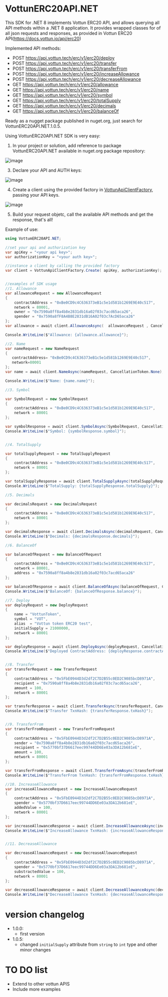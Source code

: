 # VottunERC20API.NET
This SDK for .NET 8 implements Vottun ERC20 API, and allows querying all API methods within a .NET 8 application.
It provides wrapped classes for of all json requests and responses, as provided in Vottun ERC20 API(https://docs.vottun.io/api/erc20)

Implemented API methods:
 - POST https://api.vottun.tech/erc/v1/erc20/deploy
 - POST https://api.vottun.tech/erc/v1/erc20/transfer
 - POST https://api.vottun.tech/erc/v1/erc20/transferFrom
 - POST https://api.vottun.tech/erc/v1/erc20/increaseAllowance
 - POST https://api.vottun.tech/erc/v1/erc20/decreaseAllowance
 - GET https://api.vottun.tech/erc/v1/erc20/allowance
 - GET https://api.vottun.tech/erc/v1/erc20/name
 - GET https://api.vottun.tech/erc/v1/erc20/symbol
 - GET https://api.vottun.tech/erc/v1/erc20/totalSupply
 - GET https://api.vottun.tech/erc/v1/erc20/decimals
 - GET https://api.vottun.tech/erc/v1/erc20/balanceOf

Ready as a nugget package published in nuget.org, just search for VottunERC20API.NET.1.0.5.

Using VottunERC20API.NET SDK is very easy:
1. In your project or solution, add reference to package VottunERC20API.NET available in nuget.org package repository:
   
![image](https://github.com/jzafrap/VottunERC20API.NET/assets/36307819/e9488a2a-9377-46ac-931d-d20c7e3750d9)

3.  Declare your API and AUTH keys:
   
![image](https://github.com/jzafrap/VottunERC20API.NET/assets/36307819/e51e5835-f6c0-4cfc-9e03-676817937f68)

4.  Create a client using the provided factory in [VottunApiClientFactory](https://github.com/jzafrap/VottunERC20API.NET/blob/main/VottumERC20API.NET/VottunApiClientFactory.cs), passing your API keys.

![image](https://github.com/jzafrap/VottunERC20API.NET/assets/36307819/8496b4b4-b50b-43bd-81b2-f4601f758c5f)


5.  Build your request objetc, call the available API methods and get the response, that's all!

Example of use:
   
```csharp
using VottumERC20API.NET;

//set your api and authorization key
var apiKey = "<your api key>";
var authorizationKey = "<your auth key>";

//instance a client by calling the provided factory
var client = VottunApiClientFactory.Create( apiKey, authorizationKey);


//examples of SDK usage
//1. Allowance
var allowanceRequest = new AllowanceRequest
{
    contractAddress = "0xBe0CD9c4C636373eB1c5e1d581b1269E9E40c517",
    network = 80001,
    owner = "0x7590a8ff8a4b8e2831db16a02f03c7acd65aca26",
    spender = "0x7590a8fF8A4B8E2831dB16A02f03c7AcD65aca26"
};
var allowance = await client.AllowanceAsync(  allowanceRequest , CancellationToken.None);

Console.WriteLine($"Allowance: {allowance.allowance}");

//2. Name
var nameRequest = new NameRequest
{
   contractAddress= "0xBe0CD9c4C636373eB1c5e1d581b1269E9E40c517",
   network=80001
};
var name = await client.NameAsync(nameRequest, CancellationToken.None);

Console.WriteLine($"Name: {name.name}");

//3. Symbol

var SymbolRequest = new SymbolRequest
{
    contractAddress = "0xBe0CD9c4C636373eB1c5e1d581b1269E9E40c517",
    network = 80001
};

var symbolResponse = await client.SymbolAsync(SymbolRequest, CancellationToken.None);
Console.WriteLine($"Symbol: {symbolResponse.symbol}");


//4. TotalSupply

var totalSupplyRequest = new TotalSupplyRequest
{
    contractAddress = "0xBe0CD9c4C636373eB1c5e1d581b1269E9E40c517",
    network = 80001
};

var totalSupplyResponse = await client.TotalSupplyAsync(totalSupplyRequest, CancellationToken.None);
Console.WriteLine($"TotalSupply: {totalSupplyResponse.totalSupply}");

//5. Decimals

var decimalsRequest = new DecimalsRequest
{
    contractAddress = "0xBe0CD9c4C636373eB1c5e1d581b1269E9E40c517",
    network = 80001
};

var decimalsResponse = await client.DecimalsAsync(decimalsRequest, CancellationToken.None);
Console.WriteLine($"Decimals: {decimalsResponse.decimals}");

//6. BalanceOf

var balanceOfRequest = new BalanceOfRequest
{
    contractAddress = "0xBe0CD9c4C636373eB1c5e1d581b1269E9E40c517",
    network = 80001,
    address = "0x7590a8ff8a4b8e2831db16a02f03c7acd65aca26"
};

var balanceOfResponse = await client.BalanceOfAsync(balanceOfRequest, CancellationToken.None);
Console.WriteLine($"BalanceOf: {balanceOfResponse.balance}");

//7. Deploy
var deployRequest = new DeployRequest
{
    name = "VottunToken",
    symbol = "VOT",
    alias  = "Vottun token ERC20 test",
    initialSupply = 21000000,
    network = 80001
};

var deployResponse = await client.DeployAsync(deployRequest, CancellationToken.None);
Console.WriteLine($"Deployed ContractAddress: {deployResponse.contractAddress}");


//8. Transfer
var transferRequest = new TransferRequest
{
    contractAddress = "0x5FbE0944D3d2df2C7D2B55c0ED2C9085bcD8971A",
    recipient = "0x7590a8ff8a4b8e2831db16a02f03c7acd65aca26",
    amount = 100,
    network = 80001
};

var transferResponse = await client.TransferAsync(transferRequest, CancellationToken.None);
Console.WriteLine($"Transfer TxnHash: {transferResponse.txHash}");


//9. TransferFrom
var transferFromRequest = new TransferFromRequest
{
    contractAddress = "0x5FbE0944D3d2df2C7D2B55c0ED2C9085bcD8971A",
    sender = "0x7590a8ff8a4b8e2831db16a02f03c7acd65aca26",
    recipient = "0x5770bf37D6617eec99744DD6Ee03a3DA12b681eE",
    amount = 100,
    network = 80001
};

var transferFromResponse = await client.TransferFromAsync(transferFromRequest, CancellationToken.None);
Console.WriteLine($"TransferFrom TxnHash: {transferFromResponse.txHash}");

//10. IncreaseAllowance
var increaseAllowanceRequest = new IncreaseAllowanceRequest
{
    contractAddress = "0x5FbE0944D3d2df2C7D2B55c0ED2C9085bcD8971A",
    spender = "0x5770bf37D6617eec99744DD6Ee03a3DA12b681eE",
    addedValue = 100,
    network = 80001
};

var increaseAllowanceResponse = await client.IncreaseAllowanceAsync(increaseAllowanceRequest, CancellationToken.None);
Console.WriteLine($"IncreaseAllowance TxnHash: {increaseAllowanceResponse.txHash}");


//11. DecreaseAllowance

var decreaseAllowanceRequest = new DecreaseAllowanceRequest
{
    contractAddress = "0x5FbE0944D3d2df2C7D2B55c0ED2C9085bcD8971A",
    spender = "0x5770bf37D6617eec99744DD6Ee03a3DA12b681eE",
    substractedValue = 100,
    network = 80001
};

var decreaseAllowanceResponse = await client.DecreaseAllowanceAsync(decreaseAllowanceRequest, CancellationToken.None);
Console.WriteLine($"DecreaseAllowance TxnHash: {decreaseAllowanceResponse.txHash}");
```
# version changelog
- 1.0.0:
  - first version
- 1.0.5:
  - changed ```initialSupply``` attribute from ```string``` to ```int``` type and other minor changes
 
# TO DO list
- Extend to other vottun APIS
- Include more examples
